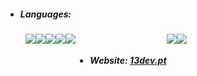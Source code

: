 - <h5>Languages:</h5>
<div style="display: flex;">
    &nbsp;&nbsp;&nbsp;&nbsp;&nbsp;&nbsp;&nbsp;&nbsp;
    <img src="https://img.shields.io/badge/HTML-%20?style=flat-square&logo=html5&logoColor=white&color=e54c21" />
    <img src="https://img.shields.io/badge/CSS3-%20?style=flat-square&logo=css3&logoColor=white&color=0160a5" />
    <img src="https://img.shields.io/badge/JAVA-%20?style=flat-square&logo=java&logoColor=white&color=ed292c"/>
    <img src="https://img.shields.io/badge/JAVASCRIPT-%20?style=flat-square&logo=javascript&logoColor=white&color=cfb430" />
    <img src="https://img.shields.io/badge/SQL-%20?style=flat-square&logo=mysql&logoColor=white&color=4479A1"/>




- <h5>Website: <a target="_blank" href="https://13dev.pt">13dev.pt</a></h5>

---
<div align="center">

  <div style="display: flex; align-items: flex-start;">
    <img src="https://github-readme-stats.vercel.app/api?username=wellingtonsb&theme=buefy"" />
    <img src="https://github-readme-stats.vercel.app/api/top-langs/?username=wellingtonsb&hide=html&layout=compact&theme=buefy"/>
    
  </div>
</div>
